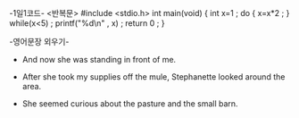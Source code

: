    -1일1코드-
    <반복문>
#include <stdio.h>
int main(void)
 {
    int x=1 ;
    do
    {
      x=x*2 ;
     }
     while(x<5) ;
     printf("%d\n" , x) ;
     return 0 ;
 }



   -영어문장 외우기- <The Stars>

* And now she was standing in front of me.

* After she took my supplies off the mule, Stephanette looked around the area.

* She seemed curious about the pasture and the small barn.